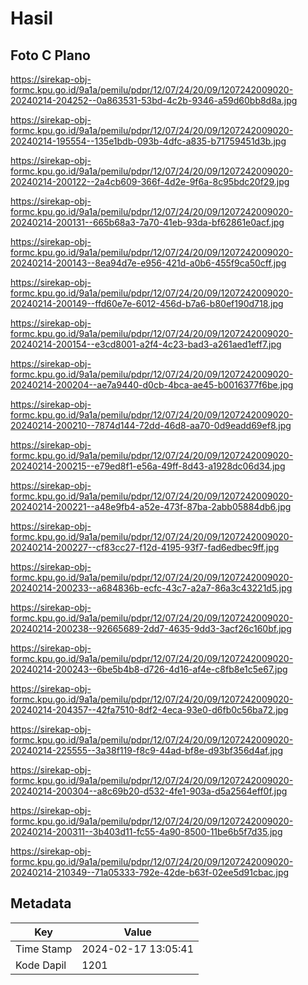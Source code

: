 # Hasil

## Foto C Plano

https://sirekap-obj-formc.kpu.go.id/9a1a/pemilu/pdpr/12/07/24/20/09/1207242009020-20240214-204252--0a863531-53bd-4c2b-9346-a59d60bb8d8a.jpg

https://sirekap-obj-formc.kpu.go.id/9a1a/pemilu/pdpr/12/07/24/20/09/1207242009020-20240214-195554--135e1bdb-093b-4dfc-a835-b71759451d3b.jpg

https://sirekap-obj-formc.kpu.go.id/9a1a/pemilu/pdpr/12/07/24/20/09/1207242009020-20240214-200122--2a4cb609-366f-4d2e-9f6a-8c95bdc20f29.jpg

https://sirekap-obj-formc.kpu.go.id/9a1a/pemilu/pdpr/12/07/24/20/09/1207242009020-20240214-200131--665b68a3-7a70-41eb-93da-bf62861e0acf.jpg

https://sirekap-obj-formc.kpu.go.id/9a1a/pemilu/pdpr/12/07/24/20/09/1207242009020-20240214-200143--8ea94d7e-e956-421d-a0b6-455f9ca50cff.jpg

https://sirekap-obj-formc.kpu.go.id/9a1a/pemilu/pdpr/12/07/24/20/09/1207242009020-20240214-200149--ffd60e7e-6012-456d-b7a6-b80ef190d718.jpg

https://sirekap-obj-formc.kpu.go.id/9a1a/pemilu/pdpr/12/07/24/20/09/1207242009020-20240214-200154--e3cd8001-a2f4-4c23-bad3-a261aed1eff7.jpg

https://sirekap-obj-formc.kpu.go.id/9a1a/pemilu/pdpr/12/07/24/20/09/1207242009020-20240214-200204--ae7a9440-d0cb-4bca-ae45-b0016377f6be.jpg

https://sirekap-obj-formc.kpu.go.id/9a1a/pemilu/pdpr/12/07/24/20/09/1207242009020-20240214-200210--7874d144-72dd-46d8-aa70-0d9eadd69ef8.jpg

https://sirekap-obj-formc.kpu.go.id/9a1a/pemilu/pdpr/12/07/24/20/09/1207242009020-20240214-200215--e79ed8f1-e56a-49ff-8d43-a1928dc06d34.jpg

https://sirekap-obj-formc.kpu.go.id/9a1a/pemilu/pdpr/12/07/24/20/09/1207242009020-20240214-200221--a48e9fb4-a52e-473f-87ba-2abb05884db6.jpg

https://sirekap-obj-formc.kpu.go.id/9a1a/pemilu/pdpr/12/07/24/20/09/1207242009020-20240214-200227--cf83cc27-f12d-4195-93f7-fad6edbec9ff.jpg

https://sirekap-obj-formc.kpu.go.id/9a1a/pemilu/pdpr/12/07/24/20/09/1207242009020-20240214-200233--a684836b-ecfc-43c7-a2a7-86a3c43221d5.jpg

https://sirekap-obj-formc.kpu.go.id/9a1a/pemilu/pdpr/12/07/24/20/09/1207242009020-20240214-200238--92665689-2dd7-4635-9dd3-3acf26c160bf.jpg

https://sirekap-obj-formc.kpu.go.id/9a1a/pemilu/pdpr/12/07/24/20/09/1207242009020-20240214-200243--6be5b4b8-d726-4d16-af4e-c8fb8e1c5e67.jpg

https://sirekap-obj-formc.kpu.go.id/9a1a/pemilu/pdpr/12/07/24/20/09/1207242009020-20240214-204357--42fa7510-8df2-4eca-93e0-d6fb0c56ba72.jpg

https://sirekap-obj-formc.kpu.go.id/9a1a/pemilu/pdpr/12/07/24/20/09/1207242009020-20240214-225555--3a38f119-f8c9-44ad-bf8e-d93bf356d4af.jpg

https://sirekap-obj-formc.kpu.go.id/9a1a/pemilu/pdpr/12/07/24/20/09/1207242009020-20240214-200304--a8c69b20-d532-4fe1-903a-d5a2564eff0f.jpg

https://sirekap-obj-formc.kpu.go.id/9a1a/pemilu/pdpr/12/07/24/20/09/1207242009020-20240214-200311--3b403d11-fc55-4a90-8500-11be6b5f7d35.jpg

https://sirekap-obj-formc.kpu.go.id/9a1a/pemilu/pdpr/12/07/24/20/09/1207242009020-20240214-210349--71a05333-792e-42de-b63f-02ee5d91cbac.jpg


## Metadata

| Key        | Value               |
| ---------- | ------------------- |
| Time Stamp | 2024-02-17 13:05:41 |
| Kode Dapil | 1201                |



